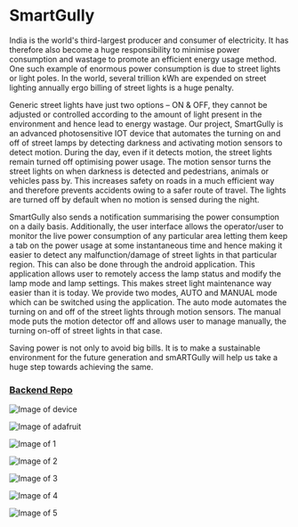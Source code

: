 # SmartGully

India is the world's third-largest producer and consumer of electricity. It has therefore also become a huge responsibility to minimise power consumption and wastage to promote an efficient energy usage method. One such example of enormous power consumption is due to street lights or light poles. In the world, several trillion kWh are expended on street lighting annually ergo billing of street lights is a huge penalty. 

Generic street lights have just two options – ON & OFF, they cannot be adjusted or controlled according to the amount of light present in the environment and hence lead to energy wastage. Our project, SmartGully is an advanced photosensitive IOT device that automates the turning on and off of street lamps by detecting darkness and activating motion sensors to detect motion. During the day, even if it detects motion, the street lights remain turned off optimising power usage. The motion sensor turns the street lights on when darkness is detected and pedestrians, animals or vehicles pass by. This increases safety on roads in a much efficient way and therefore prevents accidents owing to a safer route of travel. The lights are turned off by default when no motion is sensed during the night. 

SmartGully also sends a notification summarising the power consumption on a daily basis. Additionally, the user interface allows the operator/user to monitor the live power consumption of any particular area letting them keep a tab on the power usage at some instantaneous time and hence making it easier to detect any malfunction/damage of street lights in that particular region. This can also be done through the android application. This application allows user to remotely access the lamp status and modify the lamp mode and lamp settings. This makes street light maintenance way easier than it is today. We provide two modes, AUTO and MANUAL mode which can be switched using the application. The auto mode automates the turning on and off of the street lights through motion sensors. The manual mode puts the motion detector off and allows user to manage manually, the turning on-off of street lights in that case. 

Saving power is not only to avoid big bills. It is to make a sustainable environment for the future generation and smARTGully will help us take a huge step towards achieving the same.

### [Backend Repo](https://git.zerobot.xyz/anantankur/gullyarApi)

![Image of device](Screenshots/Device_snip_2.png)

![Image of adafruit](Screenshots/Adafruit_dashboard_snip.PNG)

![Image of 1](Screenshots/1.png)

![Image of 2](Screenshots/2.png)

![Image of 3](Screenshots/3.png)

![Image of 4](Screenshots/4.png)

![Image of 5](Screenshots/5.png)
